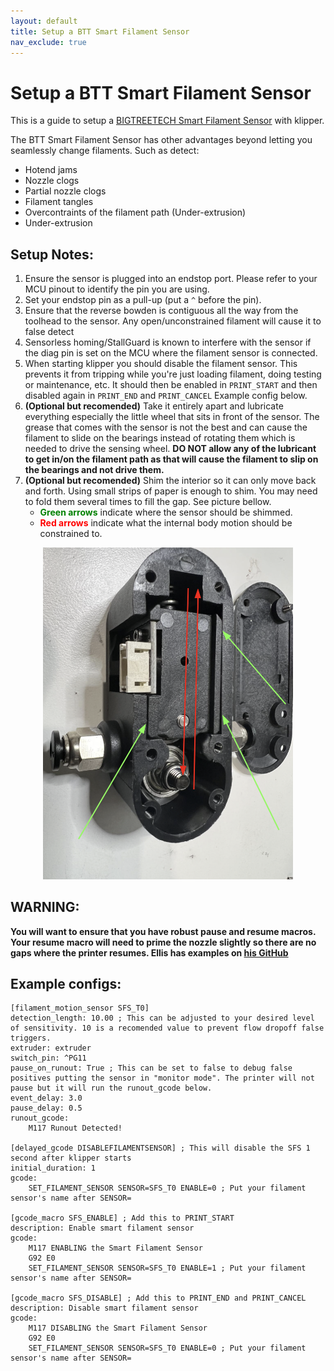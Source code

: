 ```yaml
---
layout: default
title: Setup a BTT Smart Filament Sensor
nav_exclude: true
---
```


# Setup a BTT Smart Filament Sensor

This is a guide to setup a [BIGTREETECH Smart Filament Sensor](https://github.com/bigtreetech/smart-filament-detection-module) with klipper.

The BTT Smart Filament Sensor has other advantages beyond letting you seamlessly change filaments. Such as detect:

* Hotend jams
* Nozzle clogs
* Partial nozzle clogs
* Filament tangles
* Overcontraints of the filament path (Under-extrusion)
* Under-extrusion

## Setup Notes:
1. Ensure the sensor is plugged into an endstop port. Please refer to your MCU pinout to identify the pin you are using. 
1. Set your endstop pin as a pull-up (put a `^` before the pin).
1. Ensure that the reverse bowden is contiguous all the way from the toolhead to the sensor. Any open/unconstrained filament will cause it to false detect
1. Sensorless homing/StallGuard is known to interfere with the sensor if the diag pin is set on the MCU where the filament sensor is connected.
1. When starting klipper you should disable the filament sensor. This prevents it from tripping while you're just loading filament, doing testing or maintenance, etc. It should then be enabled in `PRINT_START` and then disabled again in `PRINT_END` and `PRINT_CANCEL` Example config below.
1. **(Optional but recomended)** Take it entirely apart and lubricate everything especially the little wheel that sits in front of the sensor. The grease that comes with the sensor is not the best and can cause the filament to slide on the bearings instead of rotating them which is needed to drive the sensing wheel. **DO NOT allow any of the lubricant to get in/on the filament path as that will cause the filament to slip on the bearings and not drive them.**
1. **(Optional but recomended)** Shim the interior so it can only move back and forth. Using small strips of paper is enough to shim. You may need to fold them several times to fill the gap. See picture bellow.
    * <span style="color:green">**Green arrows** </span>indicate where the sensor should be shimmed.
    * <span style="color:Red">**Red arrows** </span> indicate what the internal body motion should be constrained to.

<p align="center">
  <img width="400" src="./Images/btt_shim.png">
</p>

## WARNING:
**You will want to ensure that you have robust pause and resume macros. Your resume macro will need to prime the nozzle slightly so there are no gaps where the printer resumes. Ellis has examples on [his GitHub](https://github.com/AndrewEllis93/Print-Tuning-Guide/blob/040d31c6daaed23c2a1a353545e7ee442a232f32/articles/useful_macros.md)**

## Example configs:
```
[filament_motion_sensor SFS_T0]
detection_length: 10.00 ; This can be adjusted to your desired level of sensitivity. 10 is a recomended value to prevent flow dropoff false triggers.
extruder: extruder
switch_pin: ^PG11
pause_on_runout: True ; This can be set to false to debug false positives putting the sensor in "monitor mode". The printer will not pause but it will run the runout_gcode below. 
event_delay: 3.0
pause_delay: 0.5
runout_gcode:
    M117 Runout Detected!

[delayed_gcode DISABLEFILAMENTSENSOR] ; This will disable the SFS 1 second after klipper starts
initial_duration: 1
gcode:
    SET_FILAMENT_SENSOR SENSOR=SFS_T0 ENABLE=0 ; Put your filament sensor's name after SENSOR=

[gcode_macro SFS_ENABLE] ; Add this to PRINT_START
description: Enable smart filament sensor
gcode:
    M117 ENABLING the Smart Filament Sensor
    G92 E0
    SET_FILAMENT_SENSOR SENSOR=SFS_T0 ENABLE=1 ; Put your filament sensor's name after SENSOR=

[gcode_macro SFS_DISABLE] ; Add this to PRINT_END and PRINT_CANCEL
description: Disable smart filament sensor 
gcode:
    M117 DISABLING the Smart Filament Sensor
    G92 E0
    SET_FILAMENT_SENSOR SENSOR=SFS_T0 ENABLE=0 ; Put your filament sensor's name after SENSOR=
```
